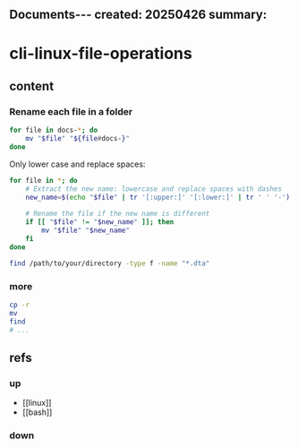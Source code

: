 Documents---
created: 20250426
summary:
---

# cli-linux-file-operations

## content

### Rename each file in a folder

```bash
for file in docs-*; do
    mv "$file" "${file#docs-}"
done
```

Only lower case and replace spaces:

```bash
for file in *; do
    # Extract the new name: lowercase and replace spaces with dashes
    new_name=$(echo "$file" | tr '[:upper:]' '[:lower:]' | tr ' ' '-')
    
    # Rename the file if the new name is different
    if [[ "$file" != "$new_name" ]]; then
        mv "$file" "$new_name"
    fi
done
```

```bash
find /path/to/your/directory -type f -name "*.dta"

```

### more

```bash
cp -r
mv
find
# ...
```

## refs

### up

- [[linux]]
- [[bash]]



### down

